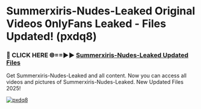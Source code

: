# Summerxiris-Nudes-Leaked Original Videos 0nlyFans Leaked - Files Updated! (pxdq8)

<h3>🔴 CLICK HERE 🌐==►► <a href="https://tinyurl.com/52m3yx9h" rel="nofollow">Summerxiris-Nudes-Leaked Updated Files</a></h3>

Get Summerxiris-Nudes-Leaked and all content. Now you can access all videos and pictures of Summerxiris-Nudes-Leaked. New Updated Files 2025!

[![pxdq8](https://i.imgur.com/TnHtlc8.gif)](https://tinyurl.com/52m3yx9h)
